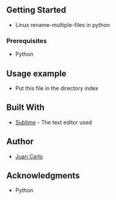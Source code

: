 ## Getting Started

* Linux rename-multiple-files in python

### Prerequisites

* Python

## Usage example

* Put this file in the directory index

## Built With

* [Sublime](https://www.sublimetext.com/) - The text editor used

## Author
* [Juan Carlo](https://www.facebook.com/juancarlo.junger)

## Acknowledgments

* Python
